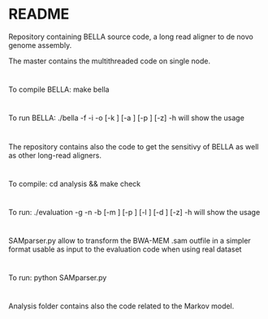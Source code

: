 # README #

Repository containing BELLA source code, a long read aligner to de novo genome assembly.

The master contains the multithreaded code on single node.
#
#
To compile BELLA: make bella
#
To run BELLA: ./bella -f <kmers-file> -i <listoffastq> -o <out-filename> [-k <kmer-length>] [-a <alignment-score-thr>] [-p <alignment-xdrop-factor>] [-z]
	-h will show the usage
#
#	
The repository contains also the code to get the sensitivy of BELLA as well as other long-read aligners.
#
#
To compile: cd analysis && make check
# 
To run: ./evaluation -g <ground-truth-file> -n <nreads> -b <bella-output> [-m <minimap-output>] [-p <mhap-output>] [-l <blasr-output>] [-d <daligner-output>] [-z]
	-h will show the usage
#
#
SAMparser.py allow to transform the BWA-MEM .sam outfile in a simpler format usable as input to the evaluation code when using real dataset
#
To run: python SAMparser.py <bwamem-output>
#
#
Analysis folder contains also the code related to the Markov model.